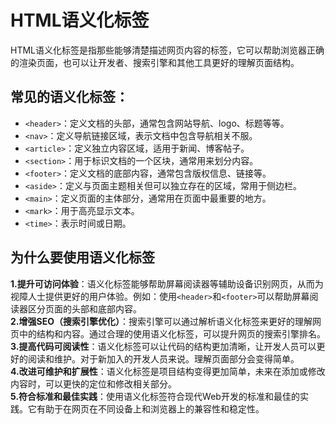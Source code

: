 # HTML语义化标签
HTML语义化标签是指那些能够清楚描述网页内容的标签，它可以帮助浏览器正确的渲染页面，也可以让开发者、搜索引擎和其他工具更好的理解页面结构。
## 常见的语义化标签：
- `<header>`：定义文档的头部，通常包含网站导航、logo、标题等等。
- `<nav>`：定义导航链接区域，表示文档中包含导航相关不服。
- `<article>`：定义独立内容区域，适用于新闻、博客帖子。
- `<section>`：用于标识文档的一个区块，通常用来划分内容。
- `<footer>`：定义文档的底部内容，通常包含版权信息、链接等。
- `<aside>`：定义与页面主题相关但可以独立存在的区域，常用于侧边栏。
- `<main>`：定义页面的主体部分，通常用在页面中最重要的地方。
- `<mark>`：用于高亮显示文本。
- `<time>`：表示时间或日期。
## 为什么要使用语义化标签
**1.提升可访问体验**：语义化标签能够帮助屏幕阅读器等辅助设备识别网页，从而为视障人士提供更好的用户体验。例如：使用`<header>`和`<footer>`可以帮助屏幕阅读器区分页面的头部和底部内容。  
**2.增强SEO（搜索引擎优化）**：搜索引擎可以通过解析语义化标签来更好的理解网页中的结构和内容。通过合理的使用语义化标签，可以提升网页的搜索引擎排名。  
**3.提高代码可阅读性**：语义化标签可以让代码的结构更加清晰，让开发人员可以更好的阅读和维护。对于新加入的开发人员来说。理解页面部分会变得简单。  
**4.改进可维护和扩展性**：语义化标签是项目结构变得更加简单，未来在添加或修改内容时，可以更快的定位和修改相关部分。  
**5.符合标准和最佳实践**：使用语义化标签符合现代Web开发的标准和最佳的实践。它有助于在网页在不同设备上和浏览器上的兼容性和稳定性。